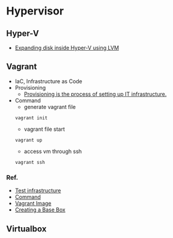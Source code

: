# Hypervisor

## Hyper-V

* [Expanding disk inside Hyper-V using LVM](https://askubuntu.com/questions/646183/expanding-disk-inside-hyper-v-using-lvm)

## Vagrant

* IaC, Infrastructure as Code
* Provisioning
  * [Provisioning is the process of setting up IT infrastructure.](https://www.redhat.com/en/topics/automation/what-is-provisioning)
* Command
  * generate vagrant file
  ```shell
  vagrant init
  ```
  * vagrant file start
  ```shell
  vagrant up
  ```
  * access vm through ssh
  ```shell
  vagrant ssh
  ```

### Ref.

* [Test infrastructure](https://thebook.io/080241/ch02/)
* [Command](https://thebook.io/080241/ch02/01/03/)
* [Vagrant Image](https://app.vagrantup.com/boxes/search)
* [Creating a Base Box](https://www.vagrantup.com/docs/boxes/base)


## Virtualbox
